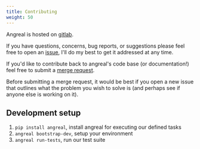 ```yaml
---
title: Contributing
weight: 50
---
```


Angreal is hosted on [gitlab](https://gitlab.com/angreal/angreal).

If you have questions, concerns, bug reports, or suggestions please feel
free to open an [issue](https://gitlab.com/angreal/angreal/issues/new),
I\'ll do my best to get it addressed at any time.

If you\'d like to contribute back to angreal\'s code base (or
documentation!) feel free to submit a [merge
request](https://gitlab.com/angreal/angreal/merge_requests/new).

Before submitting a merge request, it would be best if you open a new
issue that outlines what the problem you wish to solve is (and perhaps
see if anyone else is working on it).

## Development setup

1. `pip install angreal`, install angreal for executing our defined tasks
1. `angreal bootstrap-dev`, setup your environment
1. `angreal run-tests`, run our test suite